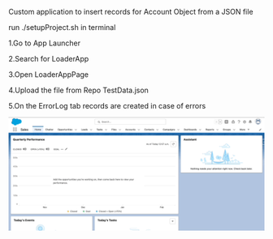 Custom application to insert records for  Account Object from a JSON file

run ./setupProject.sh in terminal

<p>1.Go to App Launcher </p>
<p>2.Search for LoaderApp</p>
<p>3.Open LoaderAppPage</p>
<p>4.Upload the file from Repo TestData.json</p>
<p>5.On the ErrorLog tab records are created in case of errors</p>
<img src="LoaderApp.gif">